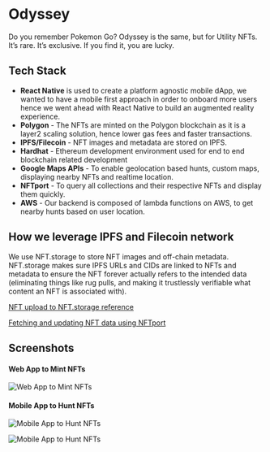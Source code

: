 # Odyssey

Do you remember Pokemon Go? Odyssey is the same, but for Utility NFTs. It’s rare. It’s exclusive. If you find it, you are lucky.

## Tech Stack

- **React Native** is used to create a platform agnostic mobile dApp, we wanted to have a mobile first approach in order to onboard more users hence we went ahead with React Native to build an augmented reality experience.
- **Polygon** - The NFTs are minted on the Polygon blockchain as it is a layer2 scaling solution, hence lower gas fees and faster transactions.
- **IPFS/Filecoin** - NFT images and metadata are stored on IPFS.
- **Hardhat** - Ethereum development environment used for end to end blockchain related development
- **Google Maps APIs** - To enable geolocation based hunts, custom maps, displaying nearby NFTs and realtime location.
- **NFTport** - To query all collections and their respective NFTs and display them quickly.
- **AWS** - Our backend is composed of lambda functions on AWS, to get nearby hunts based on user location.

## How we leverage IPFS and Filecoin network

We use NFT.storage to store NFT images and off-chain metadata. NFT.storage makes sure IPFS URLs and CIDs are linked to NFTs and metadata to ensure the NFT forever actually refers to the intended data (eliminating things like rug pulls, and making it trustlessly verifiable what content an NFT is associated with).

[NFT upload to NFT.storage reference ](https://github.com/entropyylabs/odyssey/blob/master/web-app/components/NFTupload.js#L9)

[Fetching and updating NFT data using NFTport](https://github.com/entropyylabs/odyssey/blob/master/mobile-app/NFTfetch.js)

## Screenshots

#### Web App to Mint NFTs

![Web App to Mint NFTs](https://challengepost-s3-challengepost.netdna-ssl.com/photos/production/software_photos/002/190/997/datas/gallery.jpg)

#### Mobile App to Hunt NFTs

![Mobile App to Hunt NFTs](https://challengepost-s3-challengepost.netdna-ssl.com/photos/production/software_photos/002/190/985/datas/original.gif)

![Mobile App to Hunt NFTs](https://challengepost-s3-challengepost.netdna-ssl.com/photos/production/software_photos/002/190/990/datas/gallery.jpg)
